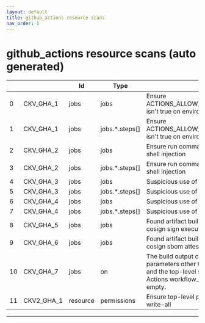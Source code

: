 ```yaml
---
layout: default
title: github_actions resource scans
nav_order: 1
---
```


# github_actions resource scans (auto generated)

|    |            | Id       | Type           | Entity                                                                                                                                                                            | Policy         | IaC                                                         |
|----|------------|----------|----------------|-----------------------------------------------------------------------------------------------------------------------------------------------------------------------------------|----------------|-------------------------------------------------------------|
|  0 | CKV_GHA_1  | jobs     | jobs           | Ensure ACTIONS_ALLOW_UNSECURE_COMMANDS isn't true on environment variables                                                                                                        | github_actions | https://github.com/bridgecrewio/checkov/tree/master/checkov |
|  1 | CKV_GHA_1  | jobs     | jobs.*.steps[] | Ensure ACTIONS_ALLOW_UNSECURE_COMMANDS isn't true on environment variables                                                                                                        | github_actions | https://github.com/bridgecrewio/checkov/tree/master/checkov |
|  2 | CKV_GHA_2  | jobs     | jobs           | Ensure run commands are not vulnerable to shell injection                                                                                                                         | github_actions | https://github.com/bridgecrewio/checkov/tree/master/checkov |
|  3 | CKV_GHA_2  | jobs     | jobs.*.steps[] | Ensure run commands are not vulnerable to shell injection                                                                                                                         | github_actions | https://github.com/bridgecrewio/checkov/tree/master/checkov |
|  4 | CKV_GHA_3  | jobs     | jobs           | Suspicious use of curl with secrets                                                                                                                                               | github_actions | https://github.com/bridgecrewio/checkov/tree/master/checkov |
|  5 | CKV_GHA_3  | jobs     | jobs.*.steps[] | Suspicious use of curl with secrets                                                                                                                                               | github_actions | https://github.com/bridgecrewio/checkov/tree/master/checkov |
|  6 | CKV_GHA_4  | jobs     | jobs           | Suspicious use of netcat with IP address                                                                                                                                          | github_actions | https://github.com/bridgecrewio/checkov/tree/master/checkov |
|  7 | CKV_GHA_4  | jobs     | jobs.*.steps[] | Suspicious use of netcat with IP address                                                                                                                                          | github_actions | https://github.com/bridgecrewio/checkov/tree/master/checkov |
|  8 | CKV_GHA_5  | jobs     | jobs           | Found artifact build without evidence of cosign sign execution in pipeline                                                                                                        | github_actions | https://github.com/bridgecrewio/checkov/tree/master/checkov |
|  9 | CKV_GHA_6  | jobs     | jobs           | Found artifact build without evidence of cosign sbom attestation in pipeline                                                                                                      | github_actions | https://github.com/bridgecrewio/checkov/tree/master/checkov |
| 10 | CKV_GHA_7  | jobs     | on             | The build output cannot be affected by user parameters other than the build entry point and the top-level source location. GitHub Actions workflow_dispatch inputs MUST be empty. | github_actions | https://github.com/bridgecrewio/checkov/tree/master/checkov |
| 11 | CKV2_GHA_1 | resource | permissions    | Ensure top-level permissions are not set to write-all                                                                                                                             | github_actions | https://github.com/bridgecrewio/checkov/tree/master/checkov |


---


